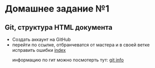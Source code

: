 <h1>Домашнее задание №1</h1>
<h2>Git, структура HTML документа</h2>

<ul>
<li>
Создать аккаунт на GitHub
</li>
<li>
перейти по ссылке, отбранчеватся от мастера и в своей ветке исправить ошибки
<a href="./hw-1.html">index</a>

информацию по гит можно посмотерть тут:
<a href="./../../../instructions/GIT.md">git info</a>
</li>
</ul>